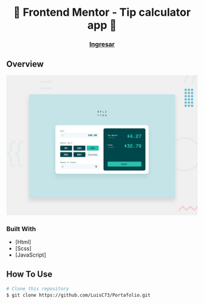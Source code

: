 


<h1 align="center">👋  Frontend Mentor - Tip calculator app 🚀</h1>

<div align="center">
  <h3>
    <a href="#">
      Ingresar
    </a>
  </h3>
</div>

## Overview

![Design preview for the Tip calculator app coding challenge](./src/design/desktop-preview.jpg)

### Built With

- [Html]
- [Scss]
- [JavaScript]


## How To Use

```bash
# Clone this repository
$ git clone https://github.com/LuisC73/Portafolio.git

```